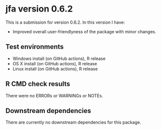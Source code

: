# jfa version 0.6.2

This is a submission for version 0.6.2. In this version I have:

* Improved overall user-friendlyness of the package with minor changes.

## Test environments

* Windows install (on GitHub actions), R release
* OS X install (on GitHub actions), R release
* Linux install (on GitHub actions), R release

## R CMD check results
There were no ERRORs or WARNINGs or NOTEs.

## Downstream dependencies
There are currently no downstream dependencies for this package.
